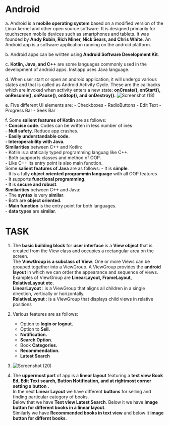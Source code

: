# Android   
  a. Android is a **mobile operating system** based on a modified version of the Linux kernel and other open source software. It is          designed      primarily for touchscreen mobile devices such as smartphones and tablets. It was founded by **Andy Rubin, Rich Miner,      Nick Sears, and Chris White**. An Android app is a software application running on the android platform.

  b. Android apps can be written using **Android Software Development Kit**.  
  
  c. **Kotlin, Java, and C++** are some languages commonly used in the development of android apps. Instiapp uses Java language.

  d. When user start or open an android application, it will undergo various states and that is called as Android Activity Cycle. 
     These are the callbacks which are invoked when activity enters a new state:
     **onCreate(), onStart(), onResume(), onPause(), onStop(), and onDestroy().**
     ![Screenshot (18)](https://user-images.githubusercontent.com/62108238/76548224-6afbd000-64b4-11ea-83bf-afa7e5befb89.png)

  e. Five different UI elements are:
      -	Checkboxes
      -	RadioButtons
      -	Edit Text
      -	Progress Bar
      - Seek Bar
  
  f. Some **salient features of Kotlin** are as follows:                                 
      - **Concise code**. Codes can be written in less number of ines                               
      -	**Null safety**. Reduce app crashes.                                                  
      -	**Easily understandable code.	                                           
      -	Interoperability with Java.**                                                
     **Similarities** between C++ and Kotlin:                                 
      -	Kotlin is a statically typed programming languag like C++.                               
      -	Both suppoorts classes and method of OOP.                                   
      -	Like C++ its entry point is also main function.                                                                         
     Some **salient features of Java** are as follows:
      -	It is **simple**.                                                                                          
      -	It is a fully **object oriented programmin language** with all OOP features                            
      -	It supports **functional programming**.                            
      -	It is **secure and robust**.                                                                        
     **Similarities** between C++ and Java:                                   
      -	The **syntax** is very **similar**.                            
      -	Both are **object oriented**.                                             
      -	**Main function** is the entry point for both languages.                            
      -	**data types** are **similar**.                                           

# TASK

 1.  The **basic building block** for **user interface** is a **View object** that is created from the View class and occupies a              rectangular area on the screen.                             
     The **ViewGroup is a subclass of View**. One or more Views can be grouped together into a ViewGroup. A ViewGroup provides the            **android layout** in which we can order the appearance and sequence of views. Examples of ViewGroup are **LinearLayout,                FrameLayout, RelativeLayout etc.**                                                                                     
     **LinearLayout** : is a ViewGroup that aligns all children in a single direction,  vertically or horizontally.                 
     **RelativeLayout** : is a ViewGroup that displays child views in relative positions                        
        
 2.  Various features are as follows:
      - Option to **login or logout.**
      -	Option to **Sell.**
      -	**Notification.**
      -	**Search Option.**
      -	Book **Categories.**
      -	**Recommendation.**
      -	**Latest Search**
 3.   ![Screenshot (20)](https://user-images.githubusercontent.com/62108238/76554660-3f7ce380-64bc-11ea-9a1b-663a84d7efde.png)

  
 
 4.  The **uppermost part** of app is a  **linear layout** featuring a **text view Book Ed, Edit Text search, Button Notification,            and at rightmost corner setting a button .**                                 
     In the next  **Linear Layout** we have different  **buttons** for selling and  finding particular category of books.               
     Below that we have  **Text view Latest Search**. Below it we have **image button for different books in a linear layout**.        
     Similarly we have **Recommended books  in text view** and below it **image button for differnt books**.                   
